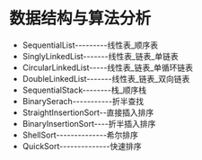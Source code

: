 # 数据结构与算法分析

* SequentialList---------线性表_顺序表
* SinglyLinkedList-------线性表_链表_单链表
* CircularLinkedList-----线性表_链表_单循环链表
* DoubleLinkedList-------线性表_链表_双向链表
* SequentialStack--------栈_顺序栈
* BinarySerach-----------折半查找
* StraightInsertionSort--直接插入排序
* BinaryInsertionSort----折半插入排序
* ShellSort--------------希尔排序
* QuickSort--------------快速排序
